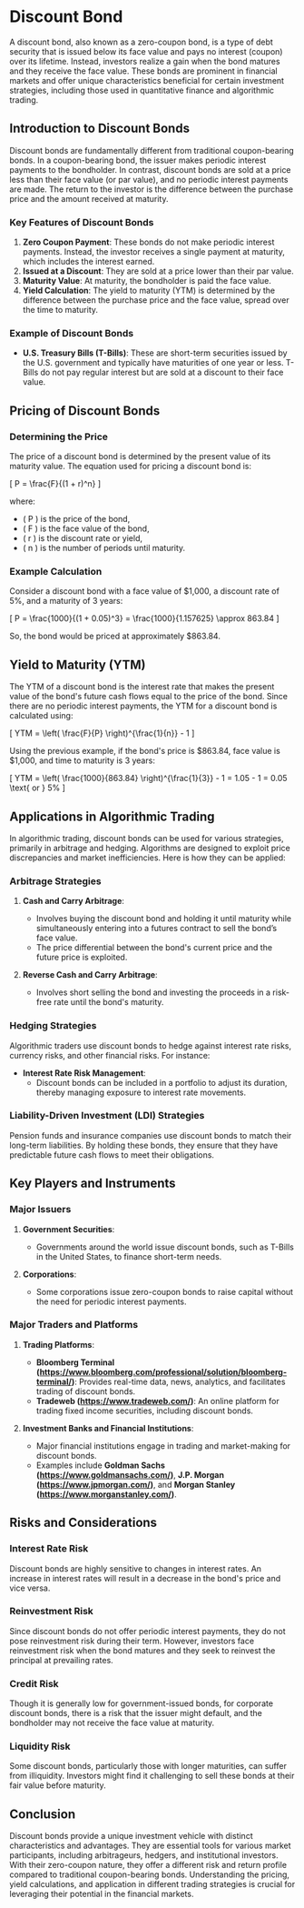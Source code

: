 # Discount Bond

A discount bond, also known as a zero-coupon bond, is a type of debt security that is issued below its face value and pays no interest (coupon) over its lifetime. Instead, investors realize a gain when the bond matures and they receive the face value. These bonds are prominent in financial markets and offer unique characteristics beneficial for certain investment strategies, including those used in quantitative finance and algorithmic trading.

## Introduction to Discount Bonds

Discount bonds are fundamentally different from traditional coupon-bearing bonds. In a coupon-bearing bond, the issuer makes periodic interest payments to the bondholder. In contrast, discount bonds are sold at a price less than their face value (or par value), and no periodic interest payments are made. The return to the investor is the difference between the purchase price and the amount received at maturity.

### Key Features of Discount Bonds

1. **Zero Coupon Payment**: These bonds do not make periodic interest payments. Instead, the investor receives a single payment at maturity, which includes the interest earned.
2. **Issued at a Discount**: They are sold at a price lower than their par value.
3. **Maturity Value**: At maturity, the bondholder is paid the face value.
4. **Yield Calculation**: The yield to maturity (YTM) is determined by the difference between the purchase price and the face value, spread over the time to maturity.

### Example of Discount Bonds
- **U.S. Treasury Bills (T-Bills)**: These are short-term securities issued by the U.S. government and typically have maturities of one year or less. T-Bills do not pay regular interest but are sold at a discount to their face value.

## Pricing of Discount Bonds

### Determining the Price

The price of a discount bond is determined by the present value of its maturity value. The equation used for pricing a discount bond is:

\[ P = \frac{F}{(1 + r)^n} \]

where:
- \( P \) is the price of the bond,
- \( F \) is the face value of the bond,
- \( r \) is the discount rate or yield,
- \( n \) is the number of periods until maturity.

### Example Calculation

Consider a discount bond with a face value of $1,000, a discount rate of 5%, and a maturity of 3 years:

\[ P = \frac{1000}{(1 + 0.05)^3} = \frac{1000}{1.157625} \approx 863.84 \]

So, the bond would be priced at approximately $863.84.

## Yield to Maturity (YTM)

The YTM of a discount bond is the interest rate that makes the present value of the bond's future cash flows equal to the price of the bond. Since there are no periodic interest payments, the YTM for a discount bond is calculated using:

\[ YTM = \left( \frac{F}{P} \right)^{\frac{1}{n}} - 1 \]

Using the previous example, if the bond's price is $863.84, face value is $1,000, and time to maturity is 3 years:

\[ YTM = \left( \frac{1000}{863.84} \right)^{\frac{1}{3}} - 1 = 1.05 - 1 = 0.05 \text{ or } 5\% \]

## Applications in Algorithmic Trading

In algorithmic trading, discount bonds can be used for various strategies, primarily in arbitrage and hedging. Algorithms are designed to exploit price discrepancies and market inefficiencies. Here is how they can be applied:

### Arbitrage Strategies

1. **Cash and Carry Arbitrage**:
    - Involves buying the discount bond and holding it until maturity while simultaneously entering into a futures contract to sell the bond’s face value.
    - The price differential between the bond's current price and the future price is exploited.

2. **Reverse Cash and Carry Arbitrage**:
    - Involves short selling the bond and investing the proceeds in a risk-free rate until the bond's maturity.

### Hedging Strategies

Algorithmic traders use discount bonds to hedge against interest rate risks, currency risks, and other financial risks. For instance:
- **Interest Rate Risk Management**:
    - Discount bonds can be included in a portfolio to adjust its duration, thereby managing exposure to interest rate movements.

### Liability-Driven Investment (LDI) Strategies

Pension funds and insurance companies use discount bonds to match their long-term liabilities. By holding these bonds, they ensure that they have predictable future cash flows to meet their obligations.

## Key Players and Instruments

### Major Issuers
1. **Government Securities**:
    - Governments around the world issue discount bonds, such as T-Bills in the United States, to finance short-term needs.
  
2. **Corporations**:
    - Some corporations issue zero-coupon bonds to raise capital without the need for periodic interest payments.

### Major Traders and Platforms

1. **Trading Platforms**:
    - **Bloomberg Terminal (https://www.bloomberg.com/professional/solution/bloomberg-terminal/)**: Provides real-time data, news, analytics, and facilitates trading of discount bonds.
    - **Tradeweb (https://www.tradeweb.com/)**: An online platform for trading fixed income securities, including discount bonds.

2. **Investment Banks and Financial Institutions**:
    - Major financial institutions engage in trading and market-making for discount bonds.
    - Examples include **Goldman Sachs (https://www.goldmansachs.com/)**, **J.P. Morgan (https://www.jpmorgan.com/)**, and **Morgan Stanley (https://www.morganstanley.com/)**.

## Risks and Considerations

### Interest Rate Risk

Discount bonds are highly sensitive to changes in interest rates. An increase in interest rates will result in a decrease in the bond's price and vice versa. 

### Reinvestment Risk

Since discount bonds do not offer periodic interest payments, they do not pose reinvestment risk during their term. However, investors face reinvestment risk when the bond matures and they seek to reinvest the principal at prevailing rates.

### Credit Risk

Though it is generally low for government-issued bonds, for corporate discount bonds, there is a risk that the issuer might default, and the bondholder may not receive the face value at maturity.

### Liquidity Risk

Some discount bonds, particularly those with longer maturities, can suffer from illiquidity. Investors might find it challenging to sell these bonds at their fair value before maturity.

## Conclusion

Discount bonds provide a unique investment vehicle with distinct characteristics and advantages. They are essential tools for various market participants, including arbitrageurs, hedgers, and institutional investors. With their zero-coupon nature, they offer a different risk and return profile compared to traditional coupon-bearing bonds. Understanding the pricing, yield calculations, and application in different trading strategies is crucial for leveraging their potential in the financial markets.
